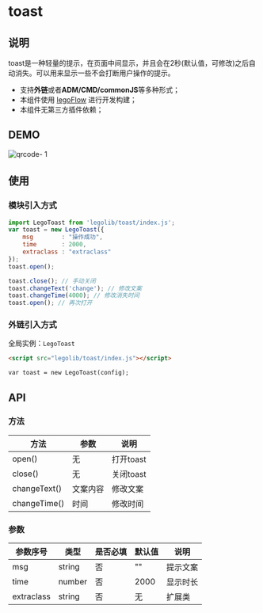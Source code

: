 # toast

## 说明

toast是一种轻量的提示，在页面中间显示，并且会在2秒(默认值，可修改)之后自动消失。可以用来显示一些不会打断用户操作的提示。

* 支持**外链**或者**ADM/CMD/commonJS**等多种形式；
* 本组件使用 [legoFlow](https://legoflow.com/) 进行开发构建；
* 本组件无第三方插件依赖；

## DEMO
![qrcode- 1](https://user-images.githubusercontent.com/1295348/33515436-7e63d2c8-d79e-11e7-82d7-2b58612b6308.jpg)


## 使用

### 模块引入方式

````javascript
import LegoToast from 'legolib/toast/index.js';
var toast = new LegoToast({
	msg        : "操作成功",
	time       : 2000,
	extraclass : "extraclass"
});
toast.open();

toast.close(); // 手动关闭
toast.changeText('change'); // 修改文案
toast.changeTime(4000); // 修改消失时间
toast.open(); // 再次打开
````


### 外链引入方式

全局实例：`LegoToast`

```html
<script src="legolib/toast/index.js"></script>

var toast = new LegoToast(config);
```

## API

### 方法
|方法|参数|说明|
|----|----|----|
|open()|无|打开toast|
|close()|无|关闭toast|
|changeText()|文案内容|修改文案|
|changeTime()|时间|修改时间|

### 参数

|参数序号|类型|是否必填|默认值|说明|
|--------|----|--------|------|----|
|msg|string|否|""|提示文案|
|time|number|否|2000|显示时长|
|extraclass|string|否|无|扩展类|
